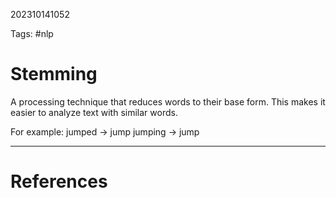 202310141052

Tags: #nlp 

# Stemming
A processing technique that reduces words to their base form.  This makes it easier to analyze text with similar words.

For example:
jumped $\rightarrow$ jump
jumping $\rightarrow$ jump

---
# References
